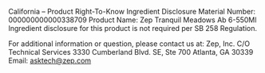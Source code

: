  
 
 
California – Product Right-To-Know Ingredient Disclosure 
Material Number: 000000000000338709 
Product Name: Zep Tranquil Meadows Ab 6-550Ml 
Ingredient disclosure for this product is not required per SB 258 Regulation. 
 
For additional information or question, please contact us at: 
Zep, Inc. 
C/O Technical Services 
3330 Cumberland Blvd. SE, Ste 700 
Atlanta, GA 30339 
Email: asktech@zep.com 
 
 
 
 
